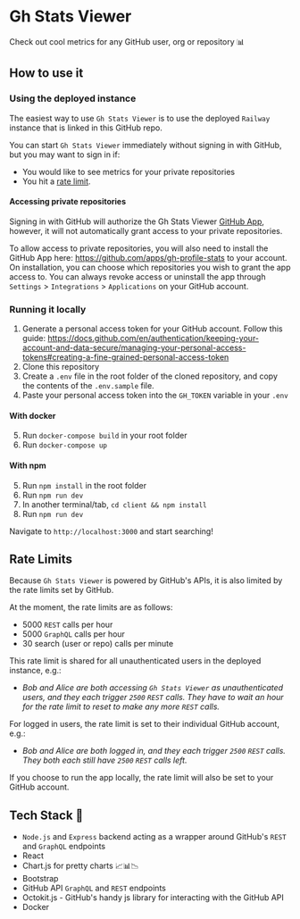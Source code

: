 # Gh Stats Viewer

 Check out cool metrics for any GitHub user, org or repository 📊

 ## How to use it

### Using the deployed instance 
The easiest way to use `Gh Stats Viewer` is to use the deployed `Railway` instance that is linked in this GitHub repo.

You can start `Gh Stats Viewer` immediately without signing in with GitHub, but you may want to sign in if:
- You would like to see metrics for your private repositories
- You hit a [rate limit](https://github.com/mdamnjan/gh-stats-viewer/edit/main/README.md#rate-limits).

#### Accessing private repositories
Signing in with GitHub will authorize the Gh Stats Viewer [GitHub App](https://github.com/apps/gh-profile-stats), however, it will not automatically grant access to your private repositories.

To allow access to private repositories, you will also need to install the GitHub App here: https://github.com/apps/gh-profile-stats to your account. On installation, you can choose which repositories you wish to grant the app access to. You can always revoke access or uninstall the app through `Settings` > `Integrations` > `Applications` on your GitHub account.

### Running it locally
1. Generate a personal access token for your GitHub account. Follow this guide: https://docs.github.com/en/authentication/keeping-your-account-and-data-secure/managing-your-personal-access-tokens#creating-a-fine-grained-personal-access-token
2. Clone this repository 
3. Create a `.env` file in the root folder of the cloned repository, and copy the contents of the `.env.sample` file.
4. Paste your personal access token into the `GH_TOKEN` variable in your `.env`

 #### With docker
 5. Run `docker-compose build` in your root folder
 6. Run `docker-compose up`

#### With npm
 5. Run `npm install` in the root folder
 6. Run `npm run dev`
 7. In another terminal/tab, `cd client && npm install`
 8. Run `npm run dev`

Navigate to `http://localhost:3000` and start searching!
 
 ## Rate Limits

 Because `Gh Stats Viewer` is powered by GitHub's APIs, it is also limited by the rate limits set by GitHub.
 
 At the moment, the rate limits are as follows:

 - 5000 `REST` calls per hour
 - 5000 `GraphQL` calls per hour
 - 30 search (user or repo) calls per minute

 This rate limit is shared for all unauthenticated users in the deployed instance, e.g.: 
  - _Bob and Alice are both accessing `Gh Stats Viewer` as unauthenticated users, and they each trigger `2500` `REST` calls. They have to wait an hour for the rate limit to reset to make any more `REST` calls._
 
 For logged in users, the rate limit is set to their individual GitHub account, e.g.:

 - _Bob and Alice are both logged in, and they each trigger `2500` `REST` calls. They both each still have `2500` `REST` calls left._

If you choose to run the app locally, the rate limit will also be set to your GitHub account.
 
## Tech Stack 🔨 
 - `Node.js` and `Express` backend acting as a wrapper around GitHub's `REST` and `GraphQL` endpoints
 - React
 - Chart.js for pretty charts 📈📊📉
 - Bootstrap
 - GitHub API `GraphQL` and `REST` endpoints
 - Octokit.js - GitHub's handy js library for interacting with the GitHub API
 - Docker
